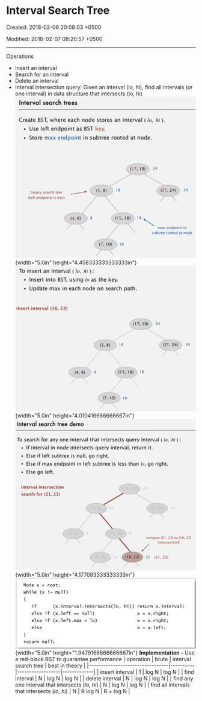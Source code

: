 # Interval Search Tree

Created: 2018-02-06 20:08:03 +0500

Modified: 2018-02-07 08:20:57 +0500

---

Operations
-   Insert an interval
-   Search for an interval
-   Delete an interval
-   Interval intersection query: Given an interval (lo, hi), find all intervals (or one interval) in data structure that intersects (lo, hi)
![Interval search trees Create BST, where each node stores an interval (10, hi). • Use left endpoint as BST key. • Store max endpoint in subtree rooted at node. (17, 19) 24 (21, 24) 24 binary search tree (left endpoint is key) 8 (7, 10) 18 (15, 18) 10 18 max endpoint in subtree rooted at node ](media/Interval-Search-Tree-image1.png){width="5.0in" height="4.458333333333333in"}
![To insert an interval (10, hi): • Insert into BST, using 10 as the key. Update max in each node on search path. insert interval (16, 22) (1 7, 19) 24 (21, 24) 24 8 (7, 10) 18 (1 5, 18) 10 18 ](media/Interval-Search-Tree-image2.png){width="5.0in" height="4.010416666666667in"}
![Interval search tree demo To search for any one interval that intersects query interval (10, hi) : • If interval in node intersects query interval, return it. • Else if left subtree is null, go right. • Else if max endpoint in left subtree is less than 10, go right. (16, 22) • Else go left. interval intersection search for (21, 23) 8 22 10 24 24 22 compare (21 , 23) to (16, 22) 22 (intersection!) (21, 23) ](media/Interval-Search-Tree-image3.png){width="5.0in" height="4.177083333333333in"}
![Node x = root; while (x if else if else if else null) (x. interval . intersects(lo, (x. left --- --- null) (x. left. max < 10) hi)) return x. interval ; x = x. right; x = x. right; x = x. left; return null; ](media/Interval-Search-Tree-image4.png){width="5.0in" height="1.9479166666666667in"}
**Implementation -** Use a red-black BST to guarantee performance
| operation                                          | brute | interval search tree | best in theory |
|---------------------------------|----------|------------------|-------------|
| insert interval                                    | 1     | log N                | log N          |
| find interval                                      | N     | log N                | log N          |
| delete interval                                    | N     | log N                | log N          |
| find any one interval that intersects (*lo*, *hi*) | N     | log N                | log N          |
| find all intervals that intersects (*lo*, *hi*)    | N     | R log N              | R + log N      |